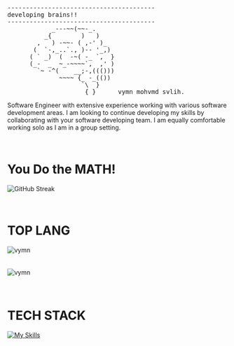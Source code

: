 <pre>
----------------------------------------
<span>developing brains!!</span>
----------------------------------------
            _---~~(~~-_.
          _{        )   )
        ,   ) -~~- ( ,-' )_
       (  `-,_..`., )-- '_,)
      ( ` _)  (  -~( -_ `,  }
      (_-  _  ~_-~~~~`,  ,' )
        `~ -^(    __;-,((()))
              ~~~~ {_ -_(())
                    `\  }
                     { }      vymn mohvmd svlih.
</pre>

Software Engineer with extensive experience working with various software development areas. I am looking to continue developing my skills by collaborating with your software developing team. I am equally comfortable working solo as I am in a group setting.
<!-- ### Check out my social medias: -->
<!--
- 💬 [<div><img align="center" src="https://github-readme-stats.vercel.app/api/top-langs/?username=vymn&layout=compact&hide=html" alt="vymn" /></div>](https://www.reddit.com/user/vymn2862)
- 🔗 [LinkedIn](https://www.linkedin.com/in/vymn/)
-->
<!-- ![ github stats](https://github-readme-stats.vercel.app/api?username=vymn&theme=merko&show_icons=true) -->
<br />

# You Do the MATH!


![GitHub Streak](https://github-readme-streak-stats.herokuapp.com/?user=vymn&theme=midnight-purple)

<br />

# TOP LANG

<div><img align="center" src="https://github-readme-stats.vercel.app/api/top-langs/?username=vymn&layout=compact&hide=html&theme=midnight-purple" alt="vymn" /></div>
<br />
<br />
<div><img align="center" src="https://github-readme-stats.vercel.app/api?username=vymn&show_icons=true&theme=midnight-purple" alt="vymn" /></div>

<br />
<br />

# TECH STACK

[![My Skills](https://skillicons.dev/icons?i=flutter,kotlin,java,python,vue,nodejs,git,tailwindcss,dart,js,bootstrap,firebase,linux,vscode,unreal,postman,github,gitlab,pytorch,androidstudio,eclipse,netbeans)](https://skillicons.dev)

